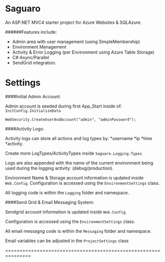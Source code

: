 Saguaro
=======

An ASP.NET MVC4 starter project for Azure Websites & SQLAzure.

######Features include:

* Admin area with user management (using SimpleMembership)
* Environment Management
* Activity &amp; Error Logging (per Environment using Azure Table Storage)
* C# Async/Parallel
* SendGrid integration.



Settings
========



####Initial Admin Account:

Admin account is seeded during first App_Start inside of: `InitConfig.InitializeData`

    WebSecurity.CreateUserAndAccount("admin", "adminPassword");




####Activity Logs:

Activity logs can store all actions and log types by:
*username
*ip
*time
*activity.

Create more LogTypes/ActivityTypes inside `Saguaro.Logging.Types`

Logs are also appended with the name of the current environment being used during the logging activity: (debug/production).

Environment Name & Storage account information is updated inside `Web.Config`. Configuration is accessed using the `EnvironmentSettings` class.

All logging code is within the `Logging` folder and namespace.




####Send Grid & Email Messaging System:


Sendgrid account information is updated inside `Web.Config`.

Configuration is accessed using the `EnvironmentSettings` class.

All email messagng code is within the `Messaging` folder and namespace.

Email variables can be adjusted in the `ProjectSettings` class

===============================================================
